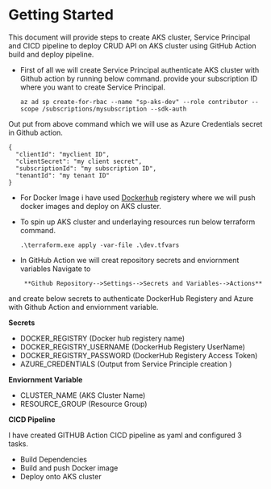 # Getting Started
This document will provide steps to create AKS cluster, Service Principal and CICD pipeline to deploy CRUD API on AKS cluster using GitHub Action build and deploy pipeline.

* First of all we will create Service Principal authenticate AKS cluster with Github action by running below command.
  provide your subscription ID where you want to create Service Principal.

  `az ad sp create-for-rbac --name "sp-aks-dev" --role contributor --scope /subscriptions/mysubscription --sdk-auth`

Out put from above command which we will use as Azure Credentials secret in Github action.
```
{
  "clientId": "myclient ID",
  "clientSecret": "my client secret",
  "subscriptionId": "my subscription ID",
  "tenantId": "my tenant ID"
}
``` 
 * For Docker Image i have used [Dockerhub](https://hub.docker.com/repository/docker/fais786/crudapitest/general) registery where we will push docker images and deploy on AKS cluster.

* To spin up AKS cluster and underlaying resources run below terraform command.
  
  `.\terraform.exe apply -var-file .\dev.tfvars`

* In GitHub Action we will creat repository secrets and  enviornment variables Navigate to
  
       **Github Repository-->Settings-->Secrets and Variables-->Actions**
  
and create below secrets to authenticate DockerHub Registery and Azure with Github Action  and enviornment variable.

  **Secrets** 

* DOCKER_REGISTRY (Docker hub registery name)
* DOCKER_REGISTRY_USERNAME (DockerHub Registery UserName)
* DOCKER_REGISTRY_PASSWORD (DockerHub Registery Access Token)
* AZURE_CREDENTIALS (Output from Service Principle creation )

**Enviornment Variable**

* CLUSTER_NAME (AKS Cluster Name)
* RESOURCE_GROUP (Resource Group)

**CICD Pipeline** 

I have created GITHUB Action CICD pipeline as yaml and configured 3 tasks.

* Build Dependencies 
* Build and push Docker image
* Deploy onto AKS cluster


